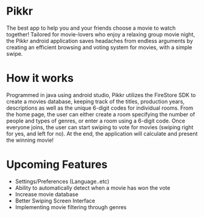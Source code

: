 # Pikkr

The best app to help you and your friends choose a movie to watch together! Tailored for movie-lovers who enjoy a relaxing group movie night, the Pikkr android application saves headaches from endless arguments by creating an efficient browsing and voting system for movies, with a simple swipe. 

# How it works

Programmed in java using android studio, Pikkr utilizes the FireStore SDK to create a movies database, keeping track of the titles, production years, descriptions as well as the unique 6-digit codes for individual rooms. 
From the home page, the user can either create a room specifying the number of people and types of genres, or enter a room using a 6-digit code. Once everyone joins, the user can start swiping to vote for movies (swiping right for yes, and left for no). At the end, the application will calculate and present the winning movie!

# Upcoming Features
- Settings/Preferences (Language..etc)
- Ability to automatically detect when a movie has won the vote
- Increase movie database
- Better Swiping Screen Interface
- Implementing movie filtering through genres
